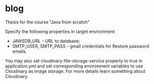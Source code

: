 # blog
Thesis for the course "Java from scratch"

Specify the following properties in target environment:
- JAWSDB_URL - URL to database;
- SMTP_USER, SMTP_PASS - gmail credentials for Restore password emails.

You may also set cloudinary-file-storage-service property to true in application.yml and set corresponding environment variables to use Cloudinary as image storage. For more details learn something about Cloudinary.

